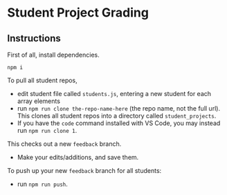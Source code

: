# Student Project Grading

## Instructions

First of all, install dependencies.

  `npm i`

To pull all student repos, 
- edit student file called `students.js`, entering a new student for each array elements
- run `npm run clone the-repo-name-here` (the repo name, not the full url).  This clones all student repos into a directory called `student_projects`.
- If you have the `code` command installed with VS Code, you may instead run `npm run clone 1`.

This checks out a new `feedback` branch. 
- Make your edits/additions, and save them.

To push up your new `feedback` branch for all students:
- run `npm run push`.

